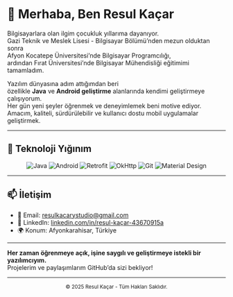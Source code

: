 # 👋 Merhaba, Ben Resul Kaçar

Bilgisayarlara olan ilgim çocukluk yıllarıma dayanıyor.  
Gazi Teknik ve Meslek Lisesi - Bilgisayar Bölümü’nden mezun olduktan sonra  
Afyon Kocatepe Üniversitesi’nde Bilgisayar Programcılığı,  
ardından Fırat Üniversitesi’nde Bilgisayar Mühendisliği eğitimimi tamamladım.

Yazılım dünyasına adım attığımdan beri  
özellikle **Java** ve **Android geliştirme** alanlarında kendimi geliştirmeye çalışıyorum.  
Her gün yeni şeyler öğrenmek ve deneyimlemek beni motive ediyor.  
Amacım, kaliteli, sürdürülebilir ve kullanıcı dostu mobil uygulamalar geliştirmek.

---

## 🚀 Teknoloji Yığınım

<p align="center">
  <img alt="Java" src="https://img.shields.io/badge/Java-ED8B00?style=for-the-badge&logo=java&logoColor=white" />
  <img alt="Android" src="https://img.shields.io/badge/Android-3DDC84?style=for-the-badge&logo=android&logoColor=white" />
  <img alt="Retrofit" src="https://img.shields.io/badge/Retrofit-008080?style=for-the-badge&logo=retrofit&logoColor=white" />
  <img alt="OkHttp" src="https://img.shields.io/badge/OkHttp-000000?style=for-the-badge&logo=okhttp&logoColor=white" />
  <img alt="Git" src="https://img.shields.io/badge/Git-F05032?style=for-the-badge&logo=git&logoColor=white" />
  <img alt="Material Design" src="https://img.shields.io/badge/Material--Design-757575?style=for-the-badge&logo=materialdesign&logoColor=white" />
</p>

---

## 📫 İletişim

- 📧 Email: [resulkacarystudio@gmail.com](mailto:resulkacarystudio@gmail.com)  
- 🔗 LinkedIn: [linkedin.com/in/resul-kaçar-43670915a](https://linkedin.com/in/resul-kaçar-43670915a)  
- 🌍 Konum: Afyonkarahisar, Türkiye  

---

**Her zaman öğrenmeye açık, işine saygılı ve geliştirmeye istekli bir yazılımcıyım.**  
Projelerim ve paylaşımlarım GitHub’da sizi bekliyor!  

---

<p align="center">  
  <sub>© 2025 Resul Kaçar - Tüm Hakları Saklıdır.</sub>  
</p>
